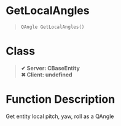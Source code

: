 # GetLocalAngles
> `QAngle GetLocalAngles()`
# Class
> __✔ Server: CBaseEntity__  
> __✖ Client: undefined__  
# Function Description
Get entity local pitch, yaw, roll as a QAngle
